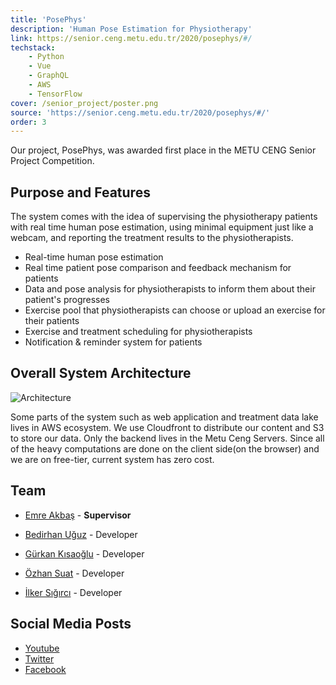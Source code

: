 ```yaml
---
title: 'PosePhys'
description: 'Human Pose Estimation for Physiotherapy'
link: https://senior.ceng.metu.edu.tr/2020/posephys/#/
techstack:
    - Python
    - Vue
    - GraphQL
    - AWS
    - TensorFlow
cover: /senior_project/poster.png
source: 'https://senior.ceng.metu.edu.tr/2020/posephys/#/'
order: 3
---
```


Our project, PosePhys, was awarded first place in the METU CENG Senior Project Competition.

## Purpose and Features

The system comes with the idea of supervising the physiotherapy patients with real time human pose estimation, using minimal equipment just like a webcam, and reporting the treatment results to the physiotherapists.

- Real-time human pose estimation
- Real time patient pose comparison and feedback mechanism for patients
- Data and pose analysis for physiotherapists to inform them about their patient's progresses
- Exercise pool that physiotherapists can choose or upload an exercise for their patients
- Exercise and treatment scheduling for physiotherapists
- Notification & reminder system for patients

## Overall System Architecture

![Architecture](/senior_project/architecture.png)

Some parts of the system such as web application and treatment data lake lives in AWS ecosystem. We use Cloudfront to distribute our content and S3 to store our data. Only the backend lives in the Metu Ceng Servers.
Since all of the heavy computations are done on the client side(on the browser) and we are on free-tier, current system has zero cost.

## Team

- [Emre Akbaş](https://user.ceng.metu.edu.tr/~emre/) - **Supervisor**

- [Bedirhan Uğuz](https://www.linkedin.com/in/bedirhan-uguz/) - Developer
- [Gürkan Kısaoğlu](https://www.linkedin.com/in/gkisaoglu/) - Developer
- [Özhan Suat](https://www.linkedin.com/in/ozhansuat/) - Developer
- [İlker Sığırcı](https://www.linkedin.com/in/ilkersigirci/) - Developer


## Social Media Posts

- [Youtube](https://www.youtube.com/watch?v=kEy-qPCsWW4)
- [Twitter](https://x.com/odtu_bilg_muh/status/1268522972949725184)
- [Facebook](https://facebook.com/ODTU.Bilgisayar.Muhendisligi/photos/ceng-demo-day-2020-1siposephysbedirhan-u%C4%9Fuz-g%C3%BCrkan-k%C4%B1sao%C4%9Flu-ilker-s%C4%B1%C4%9F%C4%B1rc%C4%B1-%C3%B6zhan-/2753756344734294)